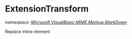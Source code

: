 ﻿# ExtensionTransform
_namespace: [Microsoft.VisualBasic.MIME.Markup.MarkDown](./index.md)_

Replace inline element




